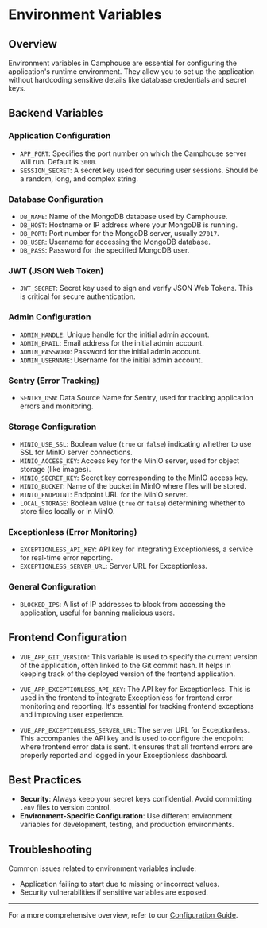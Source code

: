 # Environment Variables

## Overview

Environment variables in Camphouse are essential for configuring the application's runtime environment. They allow you to set up the application without hardcoding sensitive details like database credentials and secret keys.

## Backend Variables

### Application Configuration

- `APP_PORT`: Specifies the port number on which the Camphouse server will run. Default is `3000`.
- `SESSION_SECRET`: A secret key used for securing user sessions. Should be a random, long, and complex string.

### Database Configuration

- `DB_NAME`: Name of the MongoDB database used by Camphouse.
- `DB_HOST`: Hostname or IP address where your MongoDB is running.
- `DB_PORT`: Port number for the MongoDB server, usually `27017`.
- `DB_USER`: Username for accessing the MongoDB database.
- `DB_PASS`: Password for the specified MongoDB user.

### JWT (JSON Web Token)

- `JWT_SECRET`: Secret key used to sign and verify JSON Web Tokens. This is critical for secure authentication.

### Admin Configuration

- `ADMIN_HANDLE`: Unique handle for the initial admin account.
- `ADMIN_EMAIL`: Email address for the initial admin account.
- `ADMIN_PASSWORD`: Password for the initial admin account.
- `ADMIN_USERNAME`: Username for the initial admin account.

### Sentry (Error Tracking)

- `SENTRY_DSN`: Data Source Name for Sentry, used for tracking application errors and monitoring.

### Storage Configuration

- `MINIO_USE_SSL`: Boolean value (`true` or `false`) indicating whether to use SSL for MinIO server connections.
- `MINIO_ACCESS_KEY`: Access key for the MinIO server, used for object storage (like images).
- `MINIO_SECRET_KEY`: Secret key corresponding to the MinIO access key.
- `MINIO_BUCKET`: Name of the bucket in MinIO where files will be stored.
- `MINIO_ENDPOINT`: Endpoint URL for the MinIO server.
- `LOCAL_STORAGE`: Boolean value (`true` or `false`) determining whether to store files locally or in MinIO.

### Exceptionless (Error Monitoring)

- `EXCEPTIONLESS_API_KEY`: API key for integrating Exceptionless, a service for real-time error reporting.
- `EXCEPTIONLESS_SERVER_URL`: Server URL for Exceptionless.

### General Configuration

- `BLOCKED_IPS`: A list of IP addresses to block from accessing the application, useful for banning malicious users.

## Frontend Configuration

- `VUE_APP_GIT_VERSION`: This variable is used to specify the current version of the application, often linked to the Git commit hash. It helps in keeping track of the deployed version of the frontend application.

- `VUE_APP_EXCEPTIONLESS_API_KEY`: The API key for Exceptionless. This is used in the frontend to integrate Exceptionless for frontend error monitoring and reporting. It's essential for tracking frontend exceptions and improving user experience.

- `VUE_APP_EXCEPTIONLESS_SERVER_URL`: The server URL for Exceptionless. This accompanies the API key and is used to configure the endpoint where frontend error data is sent. It ensures that all frontend errors are properly reported and logged in your Exceptionless dashboard.

## Best Practices

- **Security**: Always keep your secret keys confidential. Avoid committing `.env` files to version control.
- **Environment-Specific Configuration**: Use different environment variables for development, testing, and production environments.

## Troubleshooting

Common issues related to environment variables include:

- Application failing to start due to missing or incorrect values.
- Security vulnerabilities if sensitive variables are exposed.

---

For a more comprehensive overview, refer to our [Configuration Guide](https://github.com/VMGWARE/Camphouse#configuration).
